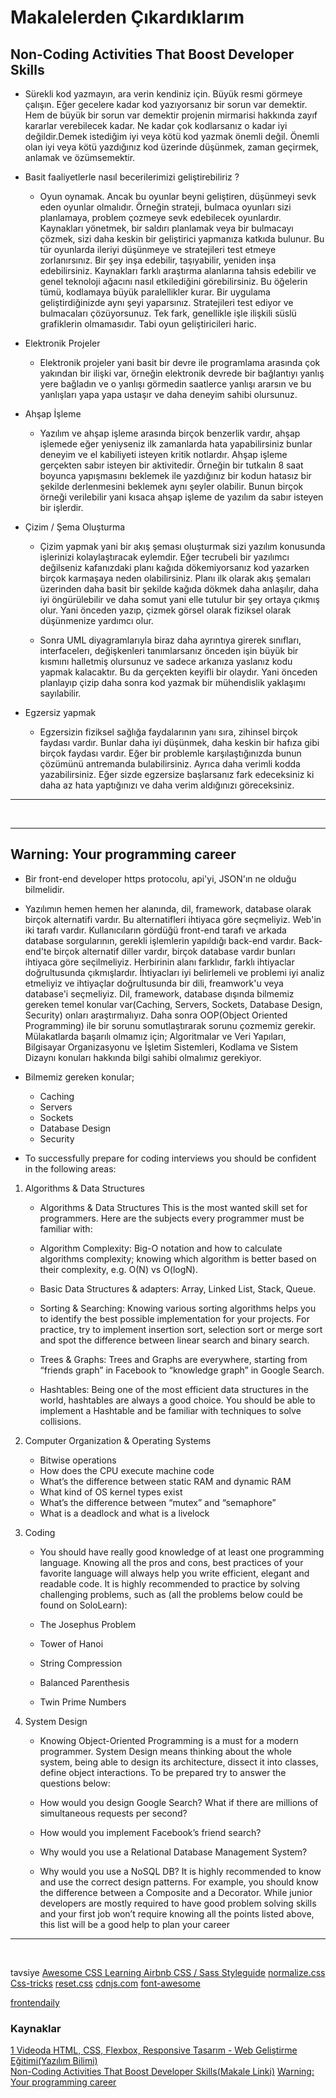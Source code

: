 # Makalelerden Çıkardıklarım

## Non-Coding Activities That Boost Developer Skills

- Sürekli kod yazmayın, ara verin kendiniz için. Büyük resmi görmeye çalışın. Eğer gecelere kadar kod yazıyorsanız bir sorun var demektir. Hem de büyük bir sorun var demektir projenin mirmarisi hakkında zayıf kararlar verebilecek kadar. Ne kadar çok kodlarsanız o kadar iyi değildir.Demek istediğim iyi veya kötü kod yazmak önemli değil. Önemli olan iyi veya kötü yazdığınız kod üzerinde düşünmek, zaman geçirmek, anlamak ve özümsemektir.

- Basit faaliyetlerle nasıl becerilerimizi geliştirebiliriz ?

  - Oyun oynamak. Ancak bu oyunlar beyni geliştiren, düşünmeyi sevk eden oyunlar olmalıdır. Örneğin strateji, bulmaca oyunları sizi planlamaya, problem çozmeye sevk edebilecek oyunlardır. Kaynakları yönetmek, bir saldırı planlamak veya bir bulmacayı çözmek, sizi daha keskin bir geliştirici yapmanıza katkıda bulunur.
    Bu tür oyunlarda ileriyi düşünmeye ve stratejileri test etmeye zorlanırsınız. Bir şey inşa edebilir, taşıyabilir, yeniden inşa edebilirsiniz. Kaynakları farklı araştırma alanlarına tahsis edebilir ve genel teknoloji ağacını nasıl etkilediğini görebilirsiniz. Bu öğelerin tümü, kodlamaya büyük paralellikler kurar. Bir uygulama geliştirdiğinizde aynı şeyi yaparsınız. Stratejileri test ediyor ve bulmacaları çözüyorsunuz. Tek fark, genellikle işle ilişkili süslü grafiklerin olmamasıdır. Tabi oyun geliştiricileri haric.

- Elektronik Projeler

  - Elektronik projeler yani basit bir devre ile programlama arasında çok yakından bir ilişki var, örneğin elektronik devrede bir bağlantıyı yanlış yere bağladın ve o yanlışı görmedin saatlerce yanlışı ararsın ve bu yanlışları yapa yapa ustaşır ve daha deneyim sahibi olursunuz.

- Ahşap İşleme

  - Yazılım ve ahşap işleme arasında birçok benzerlik vardır, ahşap işlemede eğer yeniyseniz ilk zamanlarda hata yapabilirsiniz bunlar deneyim ve el kabiliyeti isteyen kritik notlardır. Ahşap işleme gerçekten sabır isteyen bir aktivitedir.
    Örneğin bir tutkalın 8 saat boyunca yapışmasını beklemek ile yazdığınız bir kodun hatasız bir şekilde derlenmesini beklemek aynı şeyler olabilir. Bunun birçok örneği verilebilir yani kısaca ahşap işleme de yazılım da sabır isteyen bir işlerdir.

- Çizim / Şema Oluşturma

  - Çizim yapmak yani bir akış şeması oluşturmak sizi yazılım konusunda işlerinizi kolaylaştıracak eylemdir. Eğer tecrubeli bir yazılımcı değilseniz kafanızdaki planı kağıda dökemiyorsanız kod yazarken birçok karmaşaya neden olabilirsiniz. Planı ilk olarak akış şemaları üzerinden daha basit bir şekilde kağıda dökmek daha anlaşılır, daha iyi öngürülebilir ve daha somut yani elle tutulur bir şey ortaya çıkmış olur. Yani önceden yazıp, çizmek görsel olarak fiziksel olarak düşünmenize yardımcı olur.

  - Sonra UML diyagramlarıyla biraz daha ayrıntıya girerek sınıfları, interfacelerı, değişkenleri tanımlarsanız önceden işin büyük bir kısmını halletmiş olursunuz ve sadece arkanıza yaslanız kodu yapmak kalacaktır. Bu da gerçekten keyifli bir olaydır. Yani önceden planlayıp çizip daha sonra kod yazmak bir mühendislik yaklaşımı sayılabilir.

- Egzersiz yapmak

  - Egzersizin fiziksel sağlığa faydalarının yanı sıra, zihinsel birçok faydası vardır. Bunlar daha iyi düşünmek, daha keskin bir hafıza gibi birçok faydası vardır. Eğer bir problemle karşılaştığınızda bunun çözümünü antremanda bulabilirsiniz. Ayrıca daha verimli kodda yazabilirsiniz. Eğer sizde egzersize başlarsanız fark edeceksiniz ki daha az hata yaptığınızı ve daha verim aldığınızı göreceksiniz.

---

<br>
<hr>

## Warning: Your programming career

- Bir front-end developer https protocolu, api'yi, JSON'ın ne olduğu bilmelidir.

- Yazılımın hemen hemen her alanında, dil, framework, database olarak birçok alternatifi vardır. Bu alternatifleri ihtiyaca göre seçmeliyiz. Web'in iki tarafı vardır. Kullanıcıların gördüğü front-end tarafı ve arkada database sorgularının, gerekli işlemlerin yapıldığı back-end vardır. Back-end'te birçok alternatif diller vardır, birçok database vardır bunları ihtiyaca göre seçilmeliyiz. Herbirinin alanı farklıdır, farklı ihtiyaclar doğrultusunda çıkmışlardır. İhtiyacları iyi belirlemeli ve problemi iyi analiz etmeliyiz ve ihtiyaçlar doğrultusunda bir dili, freamwork'u veya database'i seçmeliyiz. Dil, framework, database dışında bilmemiz gereken temel konular var(Caching, Servers, Sockets, Database Design, Security) onları araştırmalıyız. Daha sonra OOP(Object Oriented Programming) ile bir sorunu somutlaştırarak sorunu çozmemiz gerekir. Mülakatlarda başarılı olmamız için; Algoritmalar ve Veri Yapıları, Bilgisayar Organizasyonu ve İşletim Sistemleri, Kodlama ve Sistem Dizaynı konuları hakkında bilgi sahibi olmalımız gerekiyor.

- Bilmemiz gereken konular;

  - Caching
  - Servers
  - Sockets
  - Database Design
  - Security

- To successfully prepare for coding interviews you should be confident in the following areas:

1. Algorithms & Data Structures

   - Algorithms & Data Structures
     This is the most wanted skill set for programmers. Here are the subjects every programmer must be familiar with:

   - Algorithm Complexity:
     Big-O notation and how to calculate algorithms complexity; knowing which algorithm is better based on their complexity, e.g. O(N) vs O(logN).

   - Basic Data Structures & adapters: Array, Linked List, Stack, Queue.
   - Sorting & Searching: Knowing various sorting algorithms helps you to identify the best possible implementation for your projects. For practice, try to implement insertion sort, selection sort or merge sort and spot the difference between linear search and binary search.
   - Trees & Graphs: Trees and Graphs are everywhere, starting from “friends graph” in Facebook to “knowledge graph” in Google Search.
   - Hashtables: Being one of the most efficient data structures in the world, hashtables are always a good choice. You should be able to implement a Hashtable and be familiar with techniques to solve collisions.

2. Computer Organization & Operating Systems

   - Bitwise operations
   - How does the CPU execute machine code
   - What’s the difference between static RAM and dynamic RAM
   - What kind of OS kernel types exist
   - What’s the difference between “mutex” and “semaphore”
   - What is a deadlock and what is a livelock

3. Coding

   - You should have really good knowledge of at least one programming language. Knowing all the pros and cons, best practices of your favorite language will always help you write efficient, elegant and readable code. It is highly recommended to practice by solving challenging problems, such as (all the problems below could be found on SoloLearn):

   - The Josephus Problem
   - Tower of Hanoi
   - String Compression
   - Balanced Parenthesis
   - Twin Prime Numbers

4. System Design

   - Knowing Object-Oriented Programming is a must for a modern programmer.
     System Design means thinking about the whole system, being able to design its architecture, dissect it into classes, define object interactions.
     To be prepared try to answer the questions below:

   - How would you design Google Search? What if there are millions of simultaneous requests per second?

   - How would you implement Facebook’s friend search?

   - Why would you use a Relational Database Management System?

   - Why would you use a NoSQL DB?
     It is highly recommended to know and use the correct design patterns. For example, you should know the difference between a Composite and a Decorator.
     While junior developers are mostly required to have good problem solving skills and your first job won’t require knowing all the points listed above, this list will be a good help to plan your career

<hr>
<br>

tavsiye
[Awesome CSS Learning ](https://github.com/micromata/awesome-css-learning#readme)
[Airbnb CSS / Sass Styleguide](https://github.com/airbnb/css)
[normalize.css](https://github.com/necolas/normalize.css/blob/master/normalize.css)
[Css-tricks](https://css-tricks.com/)
[reset.css](https://meyerweb.com/eric/tools/css/reset/)
[cdnjs.com](https://cdnjs.com/)
[font-awesome](https://fontawesome.com/)

[frontendaily](https://www.youtube.com/playlist?list=PLfAfrKyDRWrGze_1T1bUU0qA9RknVKI5J)

### Kaynaklar

[1 Videoda HTML, CSS, Flexbox, Responsive Tasarım - Web Geliştirme Eğitimi(Yazılım Bilimi)](https://www.youtube.com/watch?v=y745R3Lv9WI)<br>
[Non-Coding Activities That Boost Developer Skills(Makale Linki)](https://medium.com/swlh/non-coding-activities-that-boost-developer-skills-bcae28cb8847)
[Warning: Your programming career](https://medium.com/sololearn/warning-your-programming-career-b9579b3a878b)
